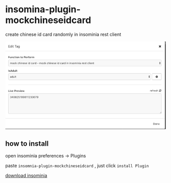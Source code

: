 # insomina-plugin-mockchineseidcard

create chinese id card randomly in insominia rest client

![readme_sepc](https://github.com/camiler/insomnia-plugin-mockchineseidcard/blob/master/img/readme_spec.png)

## how to install

open insominia preferences -> Plugins   

paste `insomnia-plugin-mockchineseidcard` , just click `install Plugin`

[download insominia](https://insomnia.rest/)
